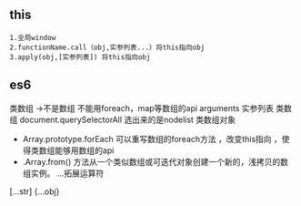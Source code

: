 ## this
    1.全局window
    2.functionName.call（obj,实参列表...）将this指向obj
    3.apply(obj,[实参列表]) 将this指向obj
## es6
 类数组 ->不是数组 不能用foreach，map等数组的api
 arguments 实参列表 类数组 
 document.querySelectorAll 选出来的是nodelist 类数组对象  
 - Array.prototype.forEach 可以重写数组的foreach方法 ，改变this指向 ，使得类数组能够用数组的api
 - .Array.from() 方法从一个类似数组或可迭代对象创建一个新的，浅拷贝的数组实例。
 ...拓展运算符 
 
 [...str] {...obj}  